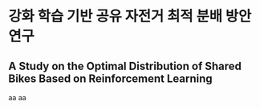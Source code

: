 # 강화 학습 기반 공유 자전거 최적 분배 방안 연구
## A Study on the Optimal Distribution of Shared Bikes Based on Reinforcement Learning


aa
aa
